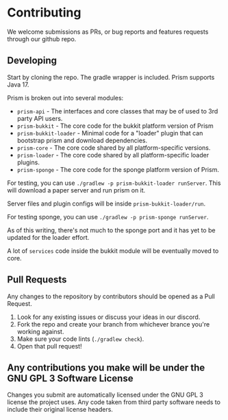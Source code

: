 # Contributing

We welcome submissions as PRs, or bug reports and features requests through our github repo.

## Developing

Start by cloning the repo. The gradle wrapper is included. Prism supports Java 17.

Prism is broken out into several modules:

- `prism-api` - The interfaces and core classes that may be of used to 3rd party API users.
- `prism-bukkit` - The core code for the bukkit platform version of Prism
- `prism-bukkit-loader` - Minimal code for a "loader" plugin that can bootstrap prism and download dependencies.
- `prism-core` - The core code shared by all platform-specific versions.
- `prism-loader` - The core code shared by all platform-specific loader plugins.
- `prism-sponge` - The core code for the sponge platform version of Prism.

For testing, you can use `./gradlew -p prism-bukkit-loader runServer`. This will download a paper server and run prism on it.

Server files and plugin configs will be inside `prism-bukkit-loader/run`.

For testing sponge, you can use `./gradlew -p prism-sponge runServer`. 

As of this writing, there's not much to the sponge port and it has yet to be updated for the loader effort.

A lot of `services` code inside the bukkit module will be eventually moved to core.

## Pull Requests

Any changes to the repository by contributors should be opened as a Pull Request.

1. Look for any existing issues or discuss your ideas in our discord.
2. Fork the repo and create your branch from whichever brance you're working against.
3. Make sure your code lints (`./gradlew check`).
4. Open that pull request!

## Any contributions you make will be under the GNU GPL 3 Software License

Changes you submit are automatically licensed under the GNU GPL 3 license the project uses. Any code taken
from third party software needs to include their original license headers.
